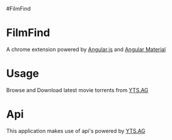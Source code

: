#FilmFind

FilmFind
=====
A chrome extension powered by [Angular.js]() and [Angular Material]() 

Usage
=====
Browse and Download latest movie torrents from [YTS.AG](https://www.yts.ag)

Api
====
This application makes use of api's powered by [YTS.AG](https://www.yts.ag)
